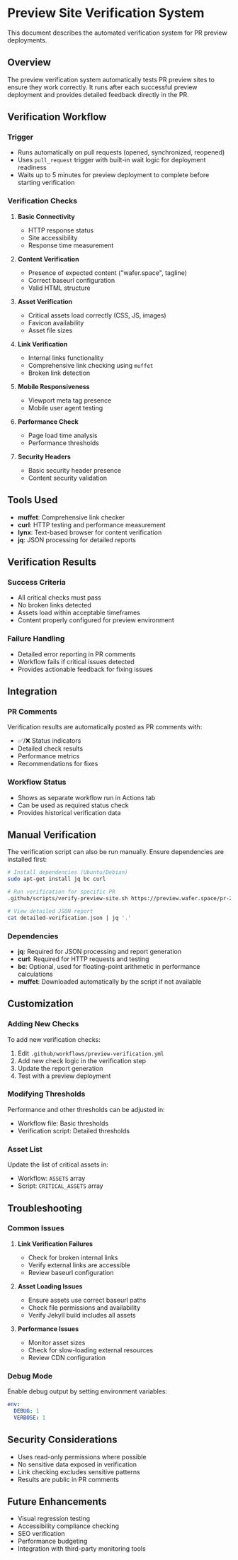 # Preview Site Verification System

This document describes the automated verification system for PR preview deployments.

## Overview

The preview verification system automatically tests PR preview sites to ensure they work correctly. It runs after each successful preview deployment and provides detailed feedback directly in the PR.

## Verification Workflow

### Trigger
- Runs automatically on pull requests (opened, synchronized, reopened)
- Uses `pull_request` trigger with built-in wait logic for deployment readiness
- Waits up to 5 minutes for preview deployment to complete before starting verification

### Verification Checks

1. **Basic Connectivity**
   - HTTP response status
   - Site accessibility
   - Response time measurement

2. **Content Verification**
   - Presence of expected content ("wafer.space", tagline)
   - Correct baseurl configuration
   - Valid HTML structure

3. **Asset Verification**
   - Critical assets load correctly (CSS, JS, images)
   - Favicon availability
   - Asset file sizes

4. **Link Verification**
   - Internal links functionality
   - Comprehensive link checking using `muffet`
   - Broken link detection

5. **Mobile Responsiveness**
   - Viewport meta tag presence
   - Mobile user agent testing

6. **Performance Check**
   - Page load time analysis
   - Performance thresholds

7. **Security Headers**
   - Basic security header presence
   - Content security validation

## Tools Used

- **muffet**: Comprehensive link checker
- **curl**: HTTP testing and performance measurement
- **lynx**: Text-based browser for content verification
- **jq**: JSON processing for detailed reports

## Verification Results

### Success Criteria
- All critical checks must pass
- No broken links detected
- Assets load within acceptable timeframes
- Content properly configured for preview environment

### Failure Handling
- Detailed error reporting in PR comments
- Workflow fails if critical issues detected
- Provides actionable feedback for fixing issues

## Integration

### PR Comments
Verification results are automatically posted as PR comments with:
- ✅/❌ Status indicators
- Detailed check results
- Performance metrics
- Recommendations for fixes

### Workflow Status
- Shows as separate workflow run in Actions tab
- Can be used as required status check
- Provides historical verification data

## Manual Verification

The verification script can also be run manually. Ensure dependencies are installed first:

```bash
# Install dependencies (Ubuntu/Debian)
sudo apt-get install jq bc curl

# Run verification for specific PR
.github/scripts/verify-preview-site.sh https://preview.wafer.space/pr-2/ 2

# View detailed JSON report
cat detailed-verification.json | jq '.'
```

### Dependencies
- **jq**: Required for JSON processing and report generation
- **curl**: Required for HTTP requests and testing
- **bc**: Optional, used for floating-point arithmetic in performance calculations
- **muffet**: Downloaded automatically by the script if not available

## Customization

### Adding New Checks
To add new verification checks:

1. Edit `.github/workflows/preview-verification.yml`
2. Add new check logic in the verification step
3. Update the report generation
4. Test with a preview deployment

### Modifying Thresholds
Performance and other thresholds can be adjusted in:
- Workflow file: Basic thresholds
- Verification script: Detailed thresholds

### Asset List
Update the list of critical assets in:
- Workflow: `ASSETS` array
- Script: `CRITICAL_ASSETS` array

## Troubleshooting

### Common Issues

1. **Link Verification Failures**
   - Check for broken internal links
   - Verify external links are accessible
   - Review baseurl configuration

2. **Asset Loading Issues**
   - Ensure assets use correct baseurl paths
   - Check file permissions and availability
   - Verify Jekyll build includes all assets

3. **Performance Issues**
   - Monitor asset sizes
   - Check for slow-loading external resources
   - Review CDN configuration

### Debug Mode
Enable debug output by setting environment variables:
```yaml
env:
  DEBUG: 1
  VERBOSE: 1
```

## Security Considerations

- Uses read-only permissions where possible
- No sensitive data exposed in verification
- Link checking excludes sensitive patterns
- Results are public in PR comments

## Future Enhancements

- Visual regression testing
- Accessibility compliance checking
- SEO verification
- Performance budgeting
- Integration with third-party monitoring tools